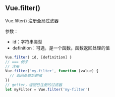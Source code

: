
## Vue.filter()
Vue.filter() 注册全局过滤器

参数：
* id：字符串类型
* definition：可选，是一个函数，函数返回处理的值
```js
Vue.filter( id, [definition] )
// === 例子
// 注册
Vue.filter('my-filter', function (value) {
  // 返回处理后的值
})
// getter，返回已注册的过滤器
let myFilter = Vue.filter('my-filter')
```
